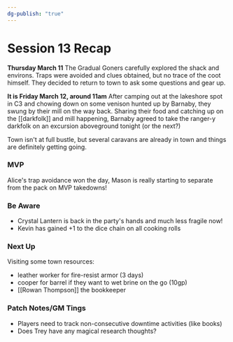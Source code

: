 ```yaml
---
dg-publish: "true"
---
```



# Session 13 Recap

**Thursday March 11**
The Gradual Goners carefully explored the shack and environs. Traps were avoided and clues obtained, but no trace of the coot himself. They decided to return to town to ask some questions and gear up. 

**It is Friday March 12, around 11am**
After camping out at the lakeshore spot in C3 and chowing down on some venison hunted up by Barnaby, they swung by their mill on the way back. Sharing their food and catching up on the [[darkfolk]] and mill happening, Barnaby agreed to take the ranger-y darkfolk on an excursion aboveground tonight (or the next?)

Town isn't at full bustle, but several caravans are already in town and things are definitely getting going. 

### MVP
Alice's trap avoidance won the day, Mason is really starting to separate from the pack on MVP takedowns!

### Be Aware
- Crystal Lantern is back in the party's hands and much less fragile now!
- Kevin has gained +1 to the dice chain on all cooking rolls

### Next Up
Visiting some town resources:
- leather worker for fire-resist armor (3 days)
- cooper for barrel if they want to wet brine on the go (10gp)
- [[Rowan Thompson]] the bookkeeper

### Patch Notes/GM Tings
- Players need to track non-consecutive downtime activities (like books)
- Does Trey have any magical research thoughts?




